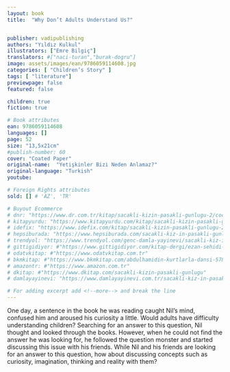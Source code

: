 ```yaml
---
layout: book
title:  "Why Don’t Adults Understand Us?"


publisher: vadipublishing
authors: "Yıldız Kulkul"
illustrators: ["Emre Bilgiç"]
translators: #["naci-turan","burak-dogru"]
image: assets/images/ean/9786059114608.jpg
categories: [ "Children’s Story" ]
tags: [ "literature"]
previewpage: false
featured: false

children: true
fiction: true

# Book attributes
ean: 9786059114608
languages: []
page: 52
size: "13,5x21cm"
#publish-number: 60
cover: "Coated Paper"
original-name:  "Yetişkinler Bizi Neden Anlamaz?"
original-language: "Turkish"
youtube:

# Foreign Rights attributes
sold: [] # 'AZ', 'TR'

# Buyout Ecommerce
# dnr: "https://www.dr.com.tr/kitap/sacakli-kizin-pasakli-gunlugu-2/cocuk-ve-genclik/genclik-10-yas/roman-oyku/urunno=0001893059001"
# kitapyurdu: "https://www.kitapyurdu.com/kitap/sacakli-kizin-pasakli-gunlugu-2-/560122.html&filter_name=Sa%C3%A7akl%C4%B1+K%C4%B1z%27%C4%B1n+Pasakl%C4%B1+G%C3%BCnl%C3%BC%C4%9F%C3%BC+2"
# idefix: "https://www.idefix.com/kitap/sacakli-kizin-pasakli-gunlugu-2/cocuk-ve-genclik/genclik-10-yas/roman-oyku/urunno=0001893059001"
# hepsiburada: "https://www.hepsiburada.com/sacakli-kiz-in-pasakli-gunlugu-2-damla-yayinevi-p-HBV000012ER86"
# trendyol: "https://www.trendyol.com/genc-damla-yayinevi/sacakli-kiz-in-pasakli-gunlugu-2-p-54825777"
# gittigidiyor: #"https://www.gittigidiyor.com/kitap-dergi/ezan-sehidi-adnan-menderes_pdp_732728793"
# odatvkitap: #"https://www.odatvkitap.com.tr"
# bkmkitap: #"https://www.bkmkitap.com/abdulhamidin-kurtlarla-dansi-578226"
# amazontr: #"https://www.amazon.com.tr"
# dkitap: #"https://www.dkitap.com/sacakli-kizin-pasakli-gunlugu"
# damlayayinevi: "https://www.damlayayinevi.com.tr/sacakli-kiz-in-pasakli-gunlugu-2-bu-iste-bi-terslik-var"

# For adding excerpt add <!--more--> and break the line
---
```

One day, a sentence in the book he was reading caught Nil’s mind, confused him and aroused his curiosity a
little.
Would adults have difficulty understanding children?
Searching for an answer to this question, Nil thought and looked through the books. However, when he could not
find the answer he was looking for, he followed the question monster and started discussing this issue with his
friends.
While Nil and his friends are looking for an answer to this question, how about discussing concepts such as
curiosity, imagination, thinking and reality with them?
<!--more--> 


